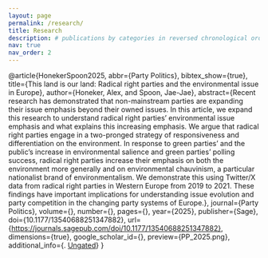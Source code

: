 ```yaml
---
layout: page
permalink: /research/
title: Research
description: # publications by categories in reversed chronological order. generated by jekyll-scholar.
nav: true
nav_order: 2
---
```


@article{HonekerSpoon2025,
  abbr={Party Politics},
  bibtex_show={true},
  title={This land is our land: Radical right parties and the environmental issue in Europe},
  author={Honeker, Alex, and Spoon, Jae-Jae},
  abstract={Recent research has demonstrated that non-mainstream parties are expanding their issue emphasis beyond their owned issues. In this article, we expand this research to understand radical right parties’ environmental issue emphasis and what explains this increasing emphasis. We argue that radical right parties engage in a two-pronged strategy of responsiveness and differentiation on the environment. In response to green parties’ and the public’s increase in environmental salience and green parties’ polling success, radical right parties increase their emphasis on both the environment more generally and on environmental chauvinism, a particular nationalist brand of environmentalism. We demonstrate this using Twitter/X data from radical right parties in Western Europe from 2019 to 2021. These findings have important implications for understanding issue evolution and party competition in the changing party systems of Europe.},
  journal={Party Politics},
  volume={},
  number={},
  pages={},
  year={2025},
  publisher={Sage},
  doi={10.1177/13540688251347882},
  url={https://journals.sagepub.com/doi/10.1177/13540688251347882},
  dimensions={true},
  google_scholar_id={},
  preview={PP_2025.png},
  additional_info={. [Ungated](https://www.researchgate.net/publication/392469332_This_Land_is_Our_Land_Radical_Right_Parties_and_the_Environmental_Issue_in_Europe)}
}
